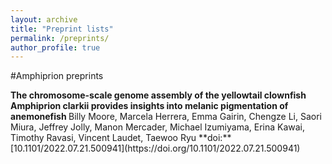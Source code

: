 ```yaml
---
layout: archive
title: "Preprint lists"
permalink: /preprints/
author_profile: true
---
```

<style>
.borderexample {
 border-style:solid;
 border-color:#287EC7;
}
</style>

#Amphiprion preprints

<div class="tile"> <b>The chromosome-scale genome assembly of the yellowtail clownfish Amphiprion clarkii provides insights into melanic pigmentation of anemonefish </b> Billy Moore, Marcela Herrera, Emma Gairin, Chengze Li, Saori Miura, Jeffrey Jolly, Manon Mercader, Michael Izumiyama, Erina Kawai, Timothy Ravasi, Vincent Laudet, Taewoo Ryu **doi:** [10.1101/2022.07.21.500941](https://doi.org/10.1101/2022.07.21.500941) </div>
